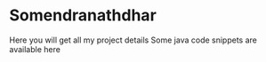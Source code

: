 # Somendranathdhar
Here you will get all my project details
Some java code snippets are available here
